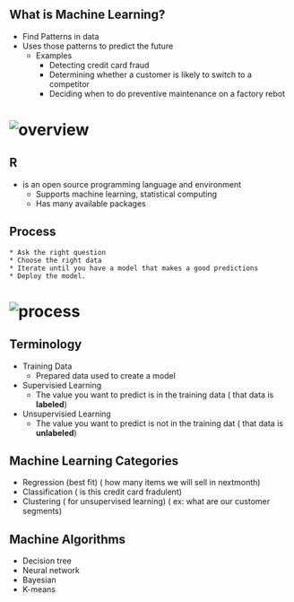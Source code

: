 ## What is Machine Learning?
* Find Patterns in data
* Uses those patterns to predict the future
  * Examples
       * Detecting credit card fraud
       * Determining whether a customer is likely to switch to a competitor
       * Deciding when to do preventive maintenance on a factory rebot

# ![overview](https://github.com/sairamaj/developer/machinelearning/blob/master/images/overview.png)

## R
* is an open source programming language and environment
    * Supports machine learning, statistical computing
    * Has many available packages
## Process
    * Ask the right question
    * Choose the right data
    * Iterate until you have a model that makes a good predictions
    * Deploy the model.

# ![process](https://github.com/sairamaj/developer/machinelearning/blob/master/images/process.png)

## Terminology
* Training Data
    * Prepared data used to create a model
* Supervisied Learning
    * The value you want to predict is in the training data ( that data is __labeled__)
* Unsupervisied Learning
    * The value you want to predict is not in the training dat ( that data is __unlabeled__)

## Machine Learning Categories
* Regression (best fit) ( how many items we will sell in nextmonth)
* Classification  ( is this credit card fradulent)
* Clustering ( for unsupervised learning) ( ex: what are our customer segments)

## Machine Algorithms
* Decision tree
* Neural network
* Bayesian
* K-means


